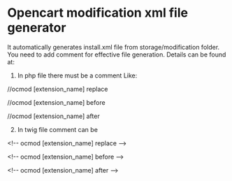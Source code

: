 # Opencart modification xml file generator
It automatically generates install.xml file from storage/modification folder.
You need to add comment for effective file generation.
Details can be found at:

1. In php file there must be a comment Like:

//ocmod [extension_name] replace

//ocmod [extension_name] before

//ocmod [extension_name] after

2. In twig file comment can be

&lt;!-- ocmod [extension_name] replace --&gt;

&lt;!-- ocmod [extension_name] before --&gt;

&lt;!-- ocmod [extension_name] after --&gt;

